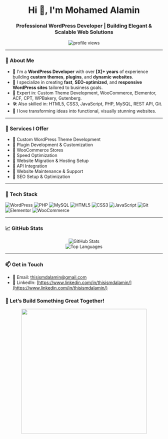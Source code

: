 <h1 align="center">Hi 👋, I'm Mohamed Alamin</h1>
<h3 align="center">Professional WordPress Developer | Building Elegant & Scalable Web Solutions</h3>

<p align="center">
  <img src="https://komarev.com/ghpvc/?username=thisisalamin&label=Profile%20views&color=0e75b6&style=flat" alt="profile views" />
</p>

---

### 🚀 About Me

- 🔧 I'm a **WordPress Developer** with over **[X]+ years** of experience building **custom themes**, **plugins**, and **dynamic websites**.
- 🎯 I specialize in creating **fast**, **SEO-optimized**, and **responsive WordPress sites** tailored to business goals.
- 🧩 Expert in: Custom Theme Development, WooCommerce, Elementor, ACF, CPT, WPBakery, Gutenberg.
- 🛠️ Also skilled in: HTML5, CSS3, JavaScript, PHP, MySQL, REST API, Git.
- 💬 I love transforming ideas into functional, visually stunning websites.

---

### 💼 Services I Offer

- 🔹 Custom WordPress Theme Development  
- 🔹 Plugin Development & Customization  
- 🔹 WooCommerce Stores  
- 🔹 Speed Optimization  
- 🔹 Website Migration & Hosting Setup  
- 🔹 API Integration  
- 🔹 Website Maintenance & Support  
- 🔹 SEO Setup & Optimization

---

### 🧰 Tech Stack

![WordPress](https://img.shields.io/badge/WordPress-21759B?style=for-the-badge&logo=wordpress&logoColor=white)
![PHP](https://img.shields.io/badge/PHP-777BB4?style=for-the-badge&logo=php&logoColor=white)
![MySQL](https://img.shields.io/badge/MySQL-005C84?style=for-the-badge&logo=mysql&logoColor=white)
![HTML5](https://img.shields.io/badge/HTML5-E34F26?style=for-the-badge&logo=html5&logoColor=white)
![CSS3](https://img.shields.io/badge/CSS3-1572B6?style=for-the-badge&logo=css3&logoColor=white)
![JavaScript](https://img.shields.io/badge/JavaScript-F7DF1E?style=for-the-badge&logo=javascript&logoColor=black)
![Git](https://img.shields.io/badge/Git-F05032?style=for-the-badge&logo=git&logoColor=white)
![Elementor](https://img.shields.io/badge/Elementor-92003B?style=for-the-badge&logo=elementor&logoColor=white)
![WooCommerce](https://img.shields.io/badge/WooCommerce-96588a?style=for-the-badge&logo=woocommerce&logoColor=white)

---

### 📈 GitHub Stats

<p align="center">
  <img src="https://github-readme-stats.vercel.app/api?username=thisisalamin&show_icons=true&theme=radical" alt="GitHub Stats" />
  <br />
  <img src="https://github-readme-stats.vercel.app/api/top-langs/?username=thisisalamin&layout=compact&theme=radical" alt="Top Languages" />
</p>

---

### 📫 Get in Touch

- 📧 Email: [thisismdalamin@gmail.com](mailto:thisismdalamin@gmail.com)
- 💬 LinkedIn: [https://www.linkedin.com/in/thisismdalamin/](https://www.linkedin.com/in/thisismdalamin/)


### 🎯 Let’s Build Something Great Together!

<p align="center">
  <img src="https://media.giphy.com/media/L1R1tvI9svkIWwpVYr/giphy.gif" width="400" />
</p>

